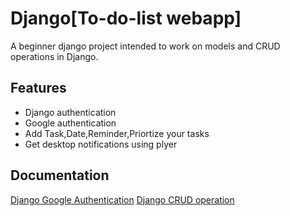
# Django[To-do-list webapp]
A beginner django project intended to work on models and CRUD operations in Django.

## Features

- Django authentication
- Google authentication
- Add Task,Date,Reminder,Priortize your tasks
- Get desktop notifications using plyer


## Documentation

[Django Google Authentication](https://dev.to/mdrhmn/django-google-authentication-using-django-allauth-18f8)
[Django CRUD operation](https://medium.com/@20ce125/django-crud-create-retrieve-update-delete-operations-441a8a296119)
